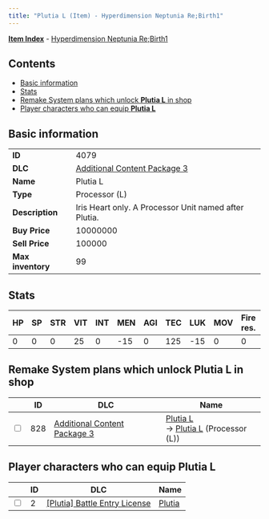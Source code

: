 ```yaml
---
title: "Plutia L (Item) - Hyperdimension Neptunia Re;Birth1"
---
```


[**Item Index**](/neptunia/rb1/item/index.html) - [Hyperdimension Neptunia Re;Birth1](/neptunia/rb1)

## Contents

- [Basic information](#basic-information)
- [Stats](#stats)
- [Remake System plans which unlock **Plutia L** in shop](#remake-system-plans-which-unlock-plutia-l-in-shop)
- [Player characters who can equip **Plutia L**](#player-characters-who-can-equip-plutia-l)

## Basic information

|   |   |
| -- | -- |
| **ID** | 4079 |
| **DLC** | [Additional Content Package 3](/neptunia/rb1/dlc/12-pack3.html) |
| **Name** | Plutia L |
| **Type** | Processor (L) |
| **Description** | Iris Heart only. A Processor Unit named after Plutia. |
| **Buy Price** | 10000000 |
| **Sell Price** | 100000 |
| **Max inventory** | 99 |

## Stats

| HP | SP | STR | VIT | INT | MEN | AGI | TEC | LUK | MOV | Fire res. | Ice res. | Wind res. | Lightning res. |
| -- | -- | --- | --- | --- | --- | --- | --- | --- | --- | --------- | -------- | --------- | -------------- |
| 0 | 0 | 0 | 25 | 0 | -15 | 0 | 125 | -15 | 0 | 0 | 0 | 0 | 0 |

## Remake System plans which unlock **Plutia L** in shop

|    | ID | DLC | Name |
| -- | -- | --- | ---- |
| <input type="checkbox" id="rb1-remake-12-828" class="trackbox" /> | 828 | [Additional Content Package 3](/neptunia/rb1/dlc/12-pack3.html) | [Plutia L](/neptunia/rb1/remake/12-828-plutia-l.html)<br />→ [Plutia L](/neptunia/rb1/item/12-4079-plutia-l.html) (Processor (L)) |

## Player characters who can equip **Plutia L**

|    | ID | DLC | Name |
| -- | -- | --- | ---- |
| <input type="checkbox" id="rb1-player-7-2" class="trackbox" /> | 2 | [[Plutia] Battle Entry License](/neptunia/rb1/dlc/7-plutia.html) | [Plutia](/neptunia/rb1/player/7-2-plutia.html) |